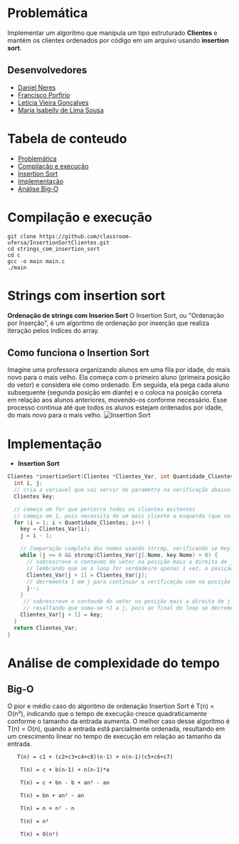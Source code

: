 # Problemática  
Implementar um algoritmo que manipula um tipo estruturado **Clientes** e mantém os clientes ordenados por código em um arquivo usando **insertion sort**.
## Desenvolvedores
- [Daniel Neres ](https://github.com/DanielNeres)
- [Francisco Porfirio ](https://github.com/Porfirio24)
- [Letícia Vieira Gonçalves](https://github.com/LeticiaVieirg)
- [Maria Isabelly de Lima Sousa](https://github.com/isabellymrl)


# Tabela de conteudo
- [Problemática](#problemática)
- [Compilação e execução](#compilação-e-execução)
- [Insertion Sort](#strings-com-insertion-sort)
- [Implementação](#implementação)
- [Análise Big-O](#análise-de-complexidade-do-tempo)

# Compilação e execução
```shell
git clone https://github.com/classroom-ufersa/InsertionSortClientes.git
cd strings_com_insertion_sort
cd c
gcc -o main main.c
./main
```

# Strings com insertion sort
**Ordenação de strings com Inserion Sort**
O Insertion Sort, ou "Ordenação por Inserção", é um algoritmo de ordenação por inserção que realiza iteração pelos índices do array.

## Como funciona o Insertion Sort
Imagine uma professora organizando alunos em uma fila por idade, do mais novo para o mais velho. Ela começa com o primeiro aluno (primeira posição do vetor) e considera ele como ordenado. Em seguida, ela pega cada aluno subsequente (segunda posição em diante) e o coloca na posição correta em relação aos alunos anteriores, movendo-os conforme necessário. Esse processo continua até que todos os alunos estejam ordenados por idade, do mais novo para o mais velho. 
![Insertion Sort](https://markbowman.org/LCC/SortInsertion.gif)

# Implementação
- **Insertion Sort**
```C
Clientes *insertionSort(Clientes *Clientes_Var, int Quantidade_Clientes) {
  int i, j;
  // cria a variavel que vai servir de parametro na verificação abaixo
  Clientes key;

  // começa um for que percorre todos os clientes exitentes
  // começa em 1, pois necessita de um mais cliente a esquerda (que no caso e 0), para se efutar a comparação 
  for (i = 1; i < Quantidade_Clientes; i++) {
    key = Clientes_Var[i];
    j = i - 1;

    // Comparação completa dos nomes usando strcmp, verificando se Key.Nome tem letras "menores" que Clientes_Var[j].Nome
    while (j >= 0 && strcmp(Clientes_Var[j].Nome, key.Nome) > 0) {
      // sobrescreve o conteudo do vetor na posição mais a direita de j, pelo conteudo do vetor na posição j
      // lembrando que se o loop for verdadeiro apenas 1 vez, a posição j + 1 = i
      Clientes_Var[j + 1] = Clientes_Var[j];
      // decrementa 1 em j para continuar a verificação com na posição ainda mais a esquerda
      j--;
    }
     // sobrescreve o conteudo do vetor na posição mais a direita de j + 1, pela key
     // resaltando que soma-se +1 a j, pois ao final do loop se decrementa 1 de j
    Clientes_Var[j + 1] = key;
  }
  return Clientes_Var;
}
```

# Análise de complexidade do tempo
## Big-O
O pior e médio caso do algoritmo de ordenação Insertion Sort é T(n) = O(n²), indicando que o tempo de execução cresce quadraticamente conforme o tamanho da entrada aumenta. O melhor caso desse algoritmo é T(n) = O(n), quando a entrada está parcialmente ordenada, resultando em um crescimento linear no tempo de execução em relação ao tamanho da entrada.
```latex
   T(n) = c1 + (c2+c3+c4+c8)(n-1) + n(n-1)(c5+c6+c7)

    T(n) = c + b(n-1) + n(n-1)*a

    T(n) = c + bn - b + an² - an

    T(n) = bn + an² - an

    T(n) = n + n² - n

    T(n) = n²

    T(n) = O(n²)
 ```
